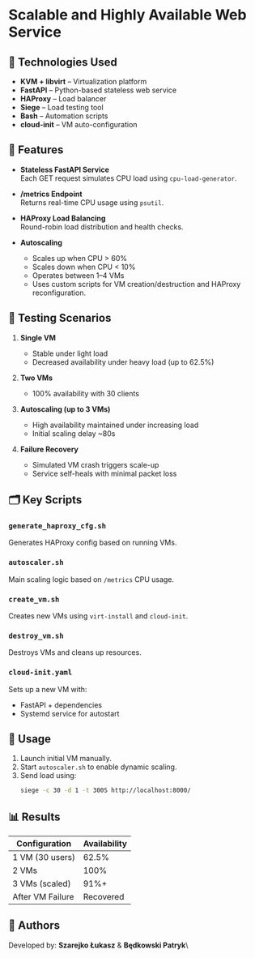 # Scalable and Highly Available Web Service

## 🔧 Technologies Used

- **KVM + libvirt** – Virtualization platform
- **FastAPI** – Python-based stateless web service
- **HAProxy** – Load balancer
- **Siege** – Load testing tool
- **Bash** – Automation scripts
- **cloud-init** – VM auto-configuration

## 🚀 Features

- **Stateless FastAPI Service**\
  Each GET request simulates CPU load using `cpu-load-generator`.

- **/metrics Endpoint**\
  Returns real-time CPU usage using `psutil`.

- **HAProxy Load Balancing**\
  Round-robin load distribution and health checks.

- **Autoscaling**

  - Scales up when CPU > 60%
  - Scales down when CPU < 10%
  - Operates between 1–4 VMs
  - Uses custom scripts for VM creation/destruction and HAProxy reconfiguration.

## 🧪 Testing Scenarios

1. **Single VM**

   - Stable under light load
   - Decreased availability under heavy load (up to 62.5%)

2. **Two VMs**

   - 100% availability with 30 clients

3. **Autoscaling (up to 3 VMs)**

   - High availability maintained under increasing load
   - Initial scaling delay \~80s

4. **Failure Recovery**

   - Simulated VM crash triggers scale-up
   - Service self-heals with minimal packet loss

## 🗂️ Key Scripts

### `generate_haproxy_cfg.sh`

Generates HAProxy config based on running VMs.

### `autoscaler.sh`

Main scaling logic based on `/metrics` CPU usage.

### `create_vm.sh`

Creates new VMs using `virt-install` and `cloud-init`.

### `destroy_vm.sh`

Destroys VMs and cleans up resources.

### `cloud-init.yaml`

Sets up a new VM with:

- FastAPI + dependencies
- Systemd service for autostart

## 📌 Usage

1. Launch initial VM manually.
2. Start `autoscaler.sh` to enable dynamic scaling.
3. Send load using:
   ```bash
   siege -c 30 -d 1 -t 300S http://localhost:8000/
   ```

## 📊 Results

| Configuration    | Availability |
| ---------------- | ------------ |
| 1 VM (30 users)  | 62.5%        |
| 2 VMs            | 100%         |
| 3 VMs (scaled)   | 91%+         |
| After VM Failure | Recovered    |

## 👥 Authors

Developed by: **Szarejko Łukasz** & **Będkowski Patryk**\
